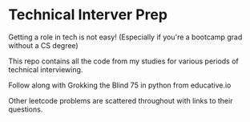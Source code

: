# Technical Interver Prep

Getting a role in tech is not easy! (Especially if you're a bootcamp grad without a CS degree)

This repo contains all the code from my studies for various periods of technical interviewing.

Follow along with Grokking the Blind 75 in python from educative.io

Other leetcode problems are scattered throughout with links to their questions.
